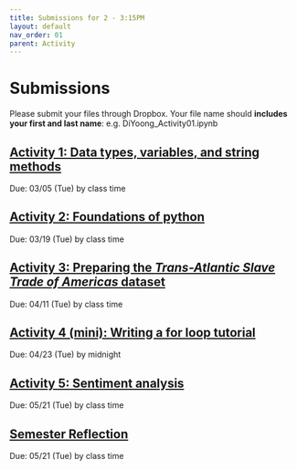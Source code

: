 ```yaml
---
title: Submissions for 2 - 3:15PM
layout: default
nav_order: 01
parent: Activity
---
```


# Submissions
Please submit your files through Dropbox. Your file name should **includes your first and last name**: e.g.  DiYoong_Activity01.ipynb

## [Activity 1: Data types, variables, and string methods](https://www.dropbox.com/request/B8K17Ccy7NFGmsGUM87J)
Due: 03/05 (Tue) by class time

## [Activity 2: Foundations of python](https://www.dropbox.com/request/aKigL0SE7WnGIFaOH2tA) 
Due: 03/19 (Tue) by class time

## [Activity 3: Preparing the _Trans-Atlantic Slave Trade of Americas_ dataset](https://www.dropbox.com/request/QbGspad7LT8pqrYv4kDc)
Due: 04/11 (Tue) by class time

## [Activity 4 (mini): Writing a for loop tutorial ](https://www.dropbox.com/request/Sf8TDHWQUe8lhotDZeoS)
Due: 04/23 (Tue) by midnight

## [Activity 5: Sentiment analysis](https://www.dropbox.com/request/uORuGB11JVR8peqzT9lh)
Due: 05/21 (Tue) by class time

## [Semester Reflection](https://www.dropbox.com/request/dw5gsed8XTseXn24RdAa)
Due: 05/21 (Tue) by class time